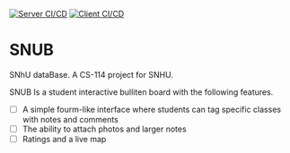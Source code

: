 [![Server CI/CD](https://github.com/KenwoodFox/SNUB/actions/workflows/server_workflow.yml/badge.svg)](https://github.com/KenwoodFox/SNUB/actions/workflows/server_workflow.yml)
[![Client CI/CD](https://github.com/KenwoodFox/SNUB/actions/workflows/client_workflow.yml/badge.svg)](https://github.com/KenwoodFox/SNUB/actions/workflows/client_workflow.yml)

# SNUB
SNhU dataBase. A CS-114 project for SNHU.

SNUB Is a student interactive bulliten board with the following features.

 - [ ] A simple fourm-like interface where students can tag specific classes with notes and comments
 - [ ] The ability to attach photos and larger notes
 - [ ] Ratings and a live map
